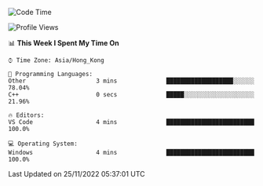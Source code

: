 <!--START_SECTION:waka-->
![Code Time](http://img.shields.io/badge/Code%20Time-26%20hrs%2022%20mins-blue)

![Profile Views](http://img.shields.io/badge/Profile%20Views-0-blue)

📊 **This Week I Spent My Time On** 

```text
⌚︎ Time Zone: Asia/Hong_Kong

💬 Programming Languages: 
Other                    3 mins              ███████████████████░░░░░░   78.04% 
C++                      0 secs              █████░░░░░░░░░░░░░░░░░░░░   21.96%

🔥 Editors: 
VS Code                  4 mins              █████████████████████████   100.0%

💻 Operating System: 
Windows                  4 mins              █████████████████████████   100.0%

```


 Last Updated on 25/11/2022 05:37:01 UTC
<!--END_SECTION:waka-->
